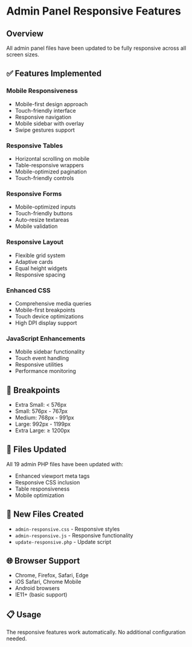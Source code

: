 # Admin Panel Responsive Features

## Overview
All admin panel files have been updated to be fully responsive across all screen sizes.

## ✅ Features Implemented

### Mobile Responsiveness
- Mobile-first design approach
- Touch-friendly interface
- Responsive navigation
- Mobile sidebar with overlay
- Swipe gestures support

### Responsive Tables
- Horizontal scrolling on mobile
- Table-responsive wrappers
- Mobile-optimized pagination
- Touch-friendly controls

### Responsive Forms
- Mobile-optimized inputs
- Touch-friendly buttons
- Auto-resize textareas
- Mobile validation

### Responsive Layout
- Flexible grid system
- Adaptive cards
- Equal height widgets
- Responsive spacing

### Enhanced CSS
- Comprehensive media queries
- Mobile-first breakpoints
- Touch device optimizations
- High DPI display support

### JavaScript Enhancements
- Mobile sidebar functionality
- Touch event handling
- Responsive utilities
- Performance monitoring

## 📱 Breakpoints
- Extra Small: < 576px
- Small: 576px - 767px  
- Medium: 768px - 991px
- Large: 992px - 1199px
- Extra Large: ≥ 1200px

## 🚀 Files Updated
All 19 admin PHP files have been updated with:
- Enhanced viewport meta tags
- Responsive CSS inclusion
- Table responsiveness
- Mobile optimization

## 📁 New Files Created
- `admin-responsive.css` - Responsive styles
- `admin-responsive.js` - Responsive functionality
- `update-responsive.php` - Update script

## 🌐 Browser Support
- Chrome, Firefox, Safari, Edge
- iOS Safari, Chrome Mobile
- Android browsers
- IE11+ (basic support)

## 📋 Usage
The responsive features work automatically. No additional configuration needed. 